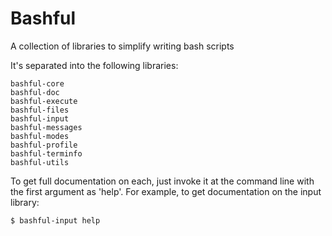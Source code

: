 Bashful
=======

A collection of libraries to simplify writing bash scripts

It's separated into the following libraries:

    bashful-core
    bashful-doc
    bashful-execute
    bashful-files
    bashful-input
    bashful-messages
    bashful-modes
    bashful-profile
    bashful-terminfo
    bashful-utils

To get full documentation on each, just invoke it at the command line with
the first argument as 'help'. For example, to get documentation on the input
library:

    $ bashful-input help
